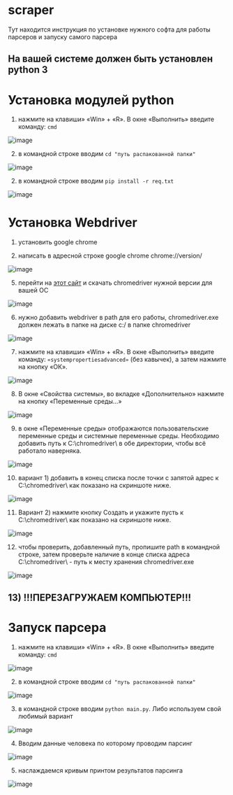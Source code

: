 # scraper
Тут находится инструкция по установке нужного софта для работы парсеров и запуску самого парсера
## На вашей системе должен быть установлен python 3
# Установка модулей python
1) нажмите на клавиши» «Win» + «R». В окне «Выполнить» введите команду: ``` cmd ```

![image](https://user-images.githubusercontent.com/43270753/213953086-3c5a9301-370a-4863-b54c-fe13d18530a1.png)

2) в командной строке вводим ``` cd "путь распакованной папки" ```

![image](https://user-images.githubusercontent.com/43270753/213953198-4c1d0f33-9ed1-44bf-9427-fc9355adb513.png)

2) в командной строке вводим ``` pip install -r req.txt ```

![image](https://user-images.githubusercontent.com/43270753/213954236-96431a34-9c48-42ab-9928-798ce1b72cb9.png)

# Установка Webdriver
1) установить google chrome

2) написать в адресной строке google chrome chrome://version/

![image](https://user-images.githubusercontent.com/43270753/213951790-6238475e-6202-47ab-bb42-c8db9219703c.png)
 
5) перейти на [этот сайт](sites.google.com/chromium.org/driver/downloads) и скачать chromedriver нужной версии для вашей ОС
 
![image](https://user-images.githubusercontent.com/43270753/213951854-26b85a0d-5864-40f4-aa05-d00bfb09c7e9.png)

6) нужно добавить webdriver в path для его работы, chromedriver.exe должен лежать в папке на диске c:/ в папке chromedriver

![image](https://user-images.githubusercontent.com/43270753/213952427-b3518be0-630b-4cf5-bb0a-2b2fd1794f4c.png)

7) нажмите на клавиши» «Win» + «R». В окне «Выполнить» введите команду: ``` «systempropertiesadvanced» ``` (без кавычек), а затем нажмите на кнопку «ОК».

![image](https://user-images.githubusercontent.com/43270753/213952578-649920c8-bed9-440d-a9b2-a4c50d76539b.png)

8) В окне «Свойства системы», во вкладке «Дополнительно» нажмите на кнопку «Переменные среды…»

![image](https://user-images.githubusercontent.com/43270753/213952582-fceb3ff0-3410-42c2-baa1-a293cd8bba18.png)

9) в окне «Переменные среды» отображаются пользовательские переменные среды и системные переменные среды. Необходимо добавить путь к  C:\chromedriver\ в обе директории, чтобы всё работало наверняка.

![image](https://user-images.githubusercontent.com/43270753/213952609-795ed98e-7918-4f98-912e-c8d2d7591fb4.png)

10) вариант 1) добавить в конец списка после точки с запятой адрес к C:\chromedriver\  как показано на скриншоте ниже.

![image](https://user-images.githubusercontent.com/43270753/213952667-089fc38e-0152-4690-9b03-9d4b7297b033.png)

11) Вариант 2) нажмите кнопку Создать и укажите пусть к C:\chromedriver\ как показано на скриншоте ниже.

![image](https://user-images.githubusercontent.com/43270753/213952699-7517cccd-b16f-4b4e-b741-88b5557b692f.png)

12) чтобы проверить, добавленный путь, пропишите path в командной строке, затем проверьте наличие в конце списка адреса C:\chromedriver\ - путь к месту хранения chromedriver.exe

![image](https://user-images.githubusercontent.com/43270753/213952740-726e8ff0-020f-464b-9929-dce0d71b7181.png)

## 13)  !!!ПЕРЕЗАГРУЖАЕМ КОМПЬЮТЕР!!!

# Запуск парсера
1) нажмите на клавиши» «Win» + «R». В окне «Выполнить» введите команду: ``` cmd ```

![image](https://user-images.githubusercontent.com/43270753/213953086-3c5a9301-370a-4863-b54c-fe13d18530a1.png)

2) в командной строке вводим ``` cd "путь распакованной папки" ```

![image](https://user-images.githubusercontent.com/43270753/213953198-4c1d0f33-9ed1-44bf-9427-fc9355adb513.png)

3) в командной строке вводим ``` python main.py ```. Либо используем свой любимый вариант

![image](https://user-images.githubusercontent.com/43270753/213953932-a8b64bb6-82c5-4953-b166-a21197ddc0d1.png)

4) Вводим данные человека по которому проводим парсинг

![image](https://user-images.githubusercontent.com/43270753/213954812-eb3c6b79-ef40-417d-aebd-3c23585b400e.png)

5) наслаждаемся кривым принтом результатов парсинга

![image](https://user-images.githubusercontent.com/43270753/213954918-29373b02-5197-4ada-8e08-8e8608f5fbd0.png)

